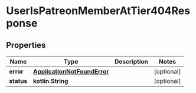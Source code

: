 
# UserIsPatreonMemberAtTier404Response

## Properties
| Name | Type | Description | Notes |
| ------------ | ------------- | ------------- | ------------- |
| **error** | [**ApplicationNotFoundError**](ApplicationNotFoundError.md) |  |  [optional] |
| **status** | **kotlin.String** |  |  [optional] |



